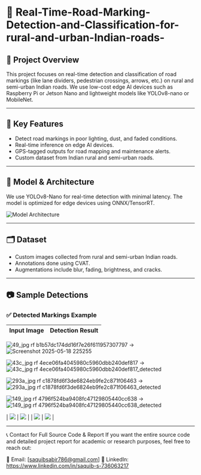 # 🚧 Real-Time-Road-Marking-Detection-and-Classification-for-rural-and-urban-Indian-roads-
 
## 📌 Project Overview
This project focuses on real-time detection and classification of road markings (like lane dividers, pedestrian crossings, arrows, etc.) on rural and semi-urban Indian roads. We use low-cost edge AI devices such as Raspberry Pi or Jetson Nano and lightweight models like YOLOv8-nano or MobileNet.

---

## 🎯 Key Features
- Detect road markings in poor lighting, dust, and faded conditions.
- Real-time inference on edge AI devices.
- GPS-tagged outputs for road mapping and maintenance alerts.
- Custom dataset from Indian rural and semi-urban roads.

---

## 🧠 Model & Architecture
We use YOLOv8-Nano for real-time detection with minimal latency. The model is optimized for edge devices using ONNX/TensorRT.

![Model Architecture](images/model_architecture.png)

---

## 🗂 Dataset
- Custom images collected from rural and semi-urban Indian roads.
- Annotations done using CVAT.
- Augmentations include blur, fading, brightness, and cracks.

---

## 📷 Sample Detections

### ✅ Detected Markings Example
| Input Image | Detection Result |
|-------------|------------------|






![49_jpg rf b1b57dc174dd16f7e26f611957307797](https://github.com/user-attachments/assets/869a469a-5c62-4fdb-882b-640729594b31)                                                              ->![Screenshot 2025-05-18 225255](https://github.com/user-attachments/assets/7f0a838c-2642-4072-8331-399c50dfbca9)

![43c_jpg rf 4ece06fa4045980c5960dbb240def817](https://github.com/user-attachments/assets/8b08085d-4784-4171-b3ff-ca8e603b3a52) ->  ![43c_jpg rf 4ece06fa4045980c5960dbb240def817_detected](https://github.com/user-attachments/assets/8a10fa6f-973e-492a-855f-856961f99c5a)

![293a_jpg rf c1878fd6f3de6824eb9fe2c871f06463](https://github.com/user-attachments/assets/6e756cf4-6e98-4762-a956-e6969b50de90) ->  ![293a_jpg rf c1878fd6f3de6824eb9fe2c871f06463_detected](https://github.com/user-attachments/assets/eb21c7a0-fee6-4117-b1bc-1f90744291e2)


![149_jpg rf 4796f524ba9408fc47129805440cc638](https://github.com/user-attachments/assets/1301f712-1c79-43f6-979e-ca1f0ac01162) -> ![149_jpg rf 4796f524ba9408fc47129805440cc638_detected](https://github.com/user-attachments/assets/aea3ed8f-e4ac-4b1a-bccb-7269e34a30ae)















| ![](images/example1.jpg) | ![](images/example1_detected.jpg) |
| ![](images/example2.jpg) | ![](images/example2_detected.jpg) |

---

📞 Contact for Full Source Code & Report
If you want the entire source code and detailed project report for academic or research purposes, feel free to reach out:

📧 Email: [saquibsabir786@gmail.com]
🔗 LinkedIn: https://www.linkedin.com/in/saquib-s-736063217


